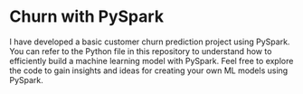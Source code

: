 # Churn with PySpark

I have developed a basic customer churn prediction project using PySpark. You can refer to the Python file in this repository to understand how to efficiently build a machine learning model with PySpark.
Feel free to explore the code to gain insights and ideas for creating your own ML models using PySpark.
